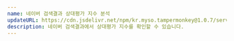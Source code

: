 ```yaml
---
name: 네이버 검색결과 상대평가 지수 분석
updateURL: https://cdn.jsdelivr.net/npm/kr.myso.tampermonkey@1.0.7/service/com.naver.search-rank.analysis.user.js
description: 네이버 검색결과에서 상대평가 지수를 확인할 수 있습니다.
---
```

